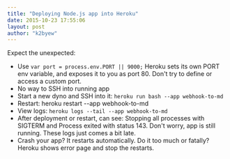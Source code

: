 ```yaml
---
title: "Deploying Node.js app into Heroku"
date: 2015-10-23 17:55:06
layout: post
author: "k2byew"
---
```

Expect the unexpected:

- Use `var port = process.env.PORT || 9000;` Heroku sets its own PORT env variable, and exposes it to you as port 80. Don't try to define or access a custom port.
- No way to SSH into running app
- Start a new dyno and SSH into it: `heroku run bash --app webhook-to-md`
- Restart: heroku restart --app webhook-to-md
- View logs: `heroku logs --tail --app webhook-to-md`
- After deployment or restart, can see: Stopping all processes with SIGTERM and Process exited with status 143. Don't worry, app is still running. These logs just comes a bit late.
- Crash your app? It restarts automatically. Do it too much or fatally? Heroku shows error page and stop the restarts.